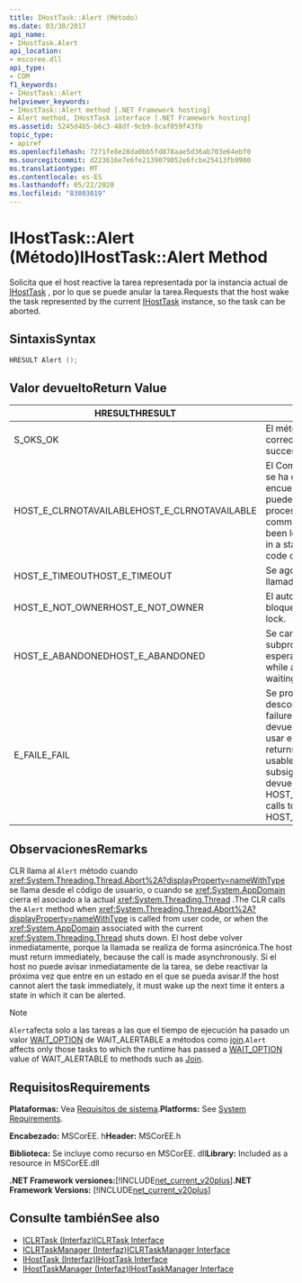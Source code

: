 ```yaml
---
title: IHostTask::Alert (Método)
ms.date: 03/30/2017
api_name:
- IHostTask.Alert
api_location:
- mscoree.dll
api_type:
- COM
f1_keywords:
- IHostTask::Alert
helpviewer_keywords:
- IHostTask::Alert method [.NET Framework hosting]
- Alert method, IHostTask interface [.NET Framework hosting]
ms.assetid: 5245d4b5-b6c3-48df-9cb9-8caf059f43fb
topic_type:
- apiref
ms.openlocfilehash: 7271fe8e28da0bb5fd878aae5d36ab703e64ebf0
ms.sourcegitcommit: d223616e7e6fe2139079052e6fcbe25413fb9900
ms.translationtype: MT
ms.contentlocale: es-ES
ms.lasthandoff: 05/22/2020
ms.locfileid: "83803019"
---
```

# <a name="ihosttaskalert-method"></a><span data-ttu-id="d4600-102">IHostTask::Alert (Método)</span><span class="sxs-lookup"><span data-stu-id="d4600-102">IHostTask::Alert Method</span></span>
<span data-ttu-id="d4600-103">Solicita que el host reactive la tarea representada por la instancia actual de [IHostTask](ihosttask-interface.md) , por lo que se puede anular la tarea.</span><span class="sxs-lookup"><span data-stu-id="d4600-103">Requests that the host wake the task represented by the current [IHostTask](ihosttask-interface.md) instance, so the task can be aborted.</span></span>  
  
## <a name="syntax"></a><span data-ttu-id="d4600-104">Sintaxis</span><span class="sxs-lookup"><span data-stu-id="d4600-104">Syntax</span></span>  
  
```cpp  
HRESULT Alert ();  
```  
  
## <a name="return-value"></a><span data-ttu-id="d4600-105">Valor devuelto</span><span class="sxs-lookup"><span data-stu-id="d4600-105">Return Value</span></span>  
  
|<span data-ttu-id="d4600-106">HRESULT</span><span class="sxs-lookup"><span data-stu-id="d4600-106">HRESULT</span></span>|<span data-ttu-id="d4600-107">Descripción</span><span class="sxs-lookup"><span data-stu-id="d4600-107">Description</span></span>|  
|-------------|-----------------|  
|<span data-ttu-id="d4600-108">S_OK</span><span class="sxs-lookup"><span data-stu-id="d4600-108">S_OK</span></span>|<span data-ttu-id="d4600-109">El método se devolvió correctamente.</span><span class="sxs-lookup"><span data-stu-id="d4600-109">The method returned successfully.</span></span>|  
|<span data-ttu-id="d4600-110">HOST_E_CLRNOTAVAILABLE</span><span class="sxs-lookup"><span data-stu-id="d4600-110">HOST_E_CLRNOTAVAILABLE</span></span>|<span data-ttu-id="d4600-111">El Common Language Runtime (CLR) no se ha cargado en un proceso o el CLR se encuentra en un estado en el que no puede ejecutar código administrado ni procesar la llamada correctamente.</span><span class="sxs-lookup"><span data-stu-id="d4600-111">The common language runtime (CLR) has not been loaded into a process, or the CLR is in a state in which it cannot run managed code or process the call successfully.</span></span>|  
|<span data-ttu-id="d4600-112">HOST_E_TIMEOUT</span><span class="sxs-lookup"><span data-stu-id="d4600-112">HOST_E_TIMEOUT</span></span>|<span data-ttu-id="d4600-113">Se agotó el tiempo de espera de la llamada.</span><span class="sxs-lookup"><span data-stu-id="d4600-113">The call timed out.</span></span>|  
|<span data-ttu-id="d4600-114">HOST_E_NOT_OWNER</span><span class="sxs-lookup"><span data-stu-id="d4600-114">HOST_E_NOT_OWNER</span></span>|<span data-ttu-id="d4600-115">El autor de la llamada no posee el bloqueo.</span><span class="sxs-lookup"><span data-stu-id="d4600-115">The caller does not own the lock.</span></span>|  
|<span data-ttu-id="d4600-116">HOST_E_ABANDONED</span><span class="sxs-lookup"><span data-stu-id="d4600-116">HOST_E_ABANDONED</span></span>|<span data-ttu-id="d4600-117">Se canceló un evento mientras un subproceso o fibra bloqueados estaba esperando en él.</span><span class="sxs-lookup"><span data-stu-id="d4600-117">An event was canceled while a blocked thread or fiber was waiting on it.</span></span>|  
|<span data-ttu-id="d4600-118">E_FAIL</span><span class="sxs-lookup"><span data-stu-id="d4600-118">E_FAIL</span></span>|<span data-ttu-id="d4600-119">Se produjo un error grave desconocido.</span><span class="sxs-lookup"><span data-stu-id="d4600-119">An unknown catastrophic failure occurred.</span></span> <span data-ttu-id="d4600-120">Cuando un método devuelve E_FAIL, CLR ya no se puede usar en el proceso.</span><span class="sxs-lookup"><span data-stu-id="d4600-120">When a method returns E_FAIL, the CLR is no longer usable within the process.</span></span> <span data-ttu-id="d4600-121">Las llamadas subsiguientes a métodos de hospedaje devuelven HOST_E_CLRNOTAVAILABLE.</span><span class="sxs-lookup"><span data-stu-id="d4600-121">Subsequent calls to hosting methods return HOST_E_CLRNOTAVAILABLE.</span></span>|  
  
## <a name="remarks"></a><span data-ttu-id="d4600-122">Observaciones</span><span class="sxs-lookup"><span data-stu-id="d4600-122">Remarks</span></span>  
 <span data-ttu-id="d4600-123">CLR llama al `Alert` método cuando <xref:System.Threading.Thread.Abort%2A?displayProperty=nameWithType> se llama desde el código de usuario, o cuando se <xref:System.AppDomain> cierra el asociado a la actual <xref:System.Threading.Thread> .</span><span class="sxs-lookup"><span data-stu-id="d4600-123">The CLR calls the `Alert` method when <xref:System.Threading.Thread.Abort%2A?displayProperty=nameWithType> is called from user code, or when the <xref:System.AppDomain> associated with the current <xref:System.Threading.Thread> shuts down.</span></span> <span data-ttu-id="d4600-124">El host debe volver inmediatamente, porque la llamada se realiza de forma asincrónica.</span><span class="sxs-lookup"><span data-stu-id="d4600-124">The host must return immediately, because the call is made asynchronously.</span></span> <span data-ttu-id="d4600-125">Si el host no puede avisar inmediatamente de la tarea, se debe reactivar la próxima vez que entre en un estado en el que se pueda avisar.</span><span class="sxs-lookup"><span data-stu-id="d4600-125">If the host cannot alert the task immediately, it must wake up the next time it enters a state in which it can be alerted.</span></span>  
  
> [!NOTE]
> <span data-ttu-id="d4600-126">`Alert`afecta solo a las tareas a las que el tiempo de ejecución ha pasado un valor [WAIT_OPTION](../../../../docs/framework/unmanaged-api/hosting/wait-option-enumeration.md) de WAIT_ALERTABLE a métodos como [join](ihosttask-join-method.md).</span><span class="sxs-lookup"><span data-stu-id="d4600-126">`Alert` affects only those tasks to which the runtime has passed a [WAIT_OPTION](../../../../docs/framework/unmanaged-api/hosting/wait-option-enumeration.md) value of WAIT_ALERTABLE to methods such as [Join](ihosttask-join-method.md).</span></span>  
  
## <a name="requirements"></a><span data-ttu-id="d4600-127">Requisitos</span><span class="sxs-lookup"><span data-stu-id="d4600-127">Requirements</span></span>  
 <span data-ttu-id="d4600-128">**Plataformas:** Vea [Requisitos de sistema](../../get-started/system-requirements.md).</span><span class="sxs-lookup"><span data-stu-id="d4600-128">**Platforms:** See [System Requirements](../../get-started/system-requirements.md).</span></span>  
  
 <span data-ttu-id="d4600-129">**Encabezado:** MSCorEE. h</span><span class="sxs-lookup"><span data-stu-id="d4600-129">**Header:** MSCorEE.h</span></span>  
  
 <span data-ttu-id="d4600-130">**Biblioteca:** Se incluye como recurso en MSCorEE. dll</span><span class="sxs-lookup"><span data-stu-id="d4600-130">**Library:** Included as a resource in MSCorEE.dll</span></span>  
  
 <span data-ttu-id="d4600-131">**.NET Framework versiones:**[!INCLUDE[net_current_v20plus](../../../../includes/net-current-v20plus-md.md)]</span><span class="sxs-lookup"><span data-stu-id="d4600-131">**.NET Framework Versions:** [!INCLUDE[net_current_v20plus](../../../../includes/net-current-v20plus-md.md)]</span></span>  
  
## <a name="see-also"></a><span data-ttu-id="d4600-132">Consulte también</span><span class="sxs-lookup"><span data-stu-id="d4600-132">See also</span></span>

- [<span data-ttu-id="d4600-133">ICLRTask (Interfaz)</span><span class="sxs-lookup"><span data-stu-id="d4600-133">ICLRTask Interface</span></span>](iclrtask-interface.md)
- [<span data-ttu-id="d4600-134">ICLRTaskManager (Interfaz)</span><span class="sxs-lookup"><span data-stu-id="d4600-134">ICLRTaskManager Interface</span></span>](iclrtaskmanager-interface.md)
- [<span data-ttu-id="d4600-135">IHostTask (Interfaz)</span><span class="sxs-lookup"><span data-stu-id="d4600-135">IHostTask Interface</span></span>](ihosttask-interface.md)
- [<span data-ttu-id="d4600-136">IHostTaskManager (Interfaz)</span><span class="sxs-lookup"><span data-stu-id="d4600-136">IHostTaskManager Interface</span></span>](ihosttaskmanager-interface.md)
